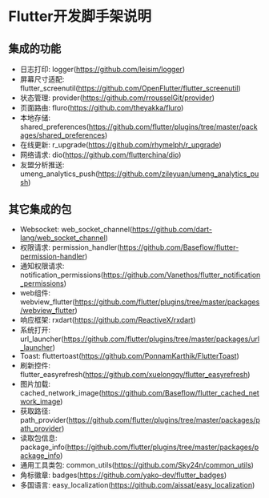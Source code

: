 # Flutter开发脚手架说明

## 集成的功能

- 日志打印: logger(<https://github.com/leisim/logger>)
- 屏幕尺寸适配: flutter_screenutil(<https://github.com/OpenFlutter/flutter_screenutil>)
- 状态管理: provider(<https://github.com/rrousselGit/provider>)
- 页面路由: fluro(<https://github.com/theyakka/fluro>)
- 本地存储: shared_preferences(<https://github.com/flutter/plugins/tree/master/packages/shared_preferences>)
- 在线更新: r_upgrade(<https://github.com/rhymelph/r_upgrade>)
- 网络请求: dio(<https://github.com/flutterchina/dio>)
- 友盟分析推送: umeng_analytics_push(<https://github.com/zileyuan/umeng_analytics_push>)

## 其它集成的包

- Websocket: web_socket_channel(<https://github.com/dart-lang/web_socket_channel>)
- 权限请求: permission_handler(<https://github.com/Baseflow/flutter-permission-handler>)
- 通知权限请求: notification_permissions(<https://github.com/Vanethos/flutter_notification_permissions>)
- web组件: webview_flutter(<https://github.com/flutter/plugins/tree/master/packages/webview_flutter>)
- 响应框架: rxdart(<https://github.com/ReactiveX/rxdart>)
- 系统打开: url_launcher(<https://github.com/flutter/plugins/tree/master/packages/url_launcher>)
- Toast: fluttertoast(<https://github.com/PonnamKarthik/FlutterToast>)
- 刷新控件: flutter_easyrefresh(<https://github.com/xuelongqy/flutter_easyrefresh>)
- 图片加载: cached_network_image(<https://github.com/Baseflow/flutter_cached_network_image>)
- 获取路径: path_provider(<https://github.com/flutter/plugins/tree/master/packages/path_provider>)
- 读取包信息: package_info(<https://github.com/flutter/plugins/tree/master/packages/package_info>)
- 通用工具类包: common_utils(<https://github.com/Sky24n/common_utils>)
- 角标徽章: badges(<https://github.com/yako-dev/flutter_badges>)
- 多国语言: easy_localization(<https://github.com/aissat/easy_localization>)
